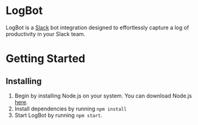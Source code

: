 # LogBot

LogBot is a [Slack](http://slack.com/) bot integration designed to effortlessly capture a log of productivity in your Slack team.

# Getting Started

## Installing

1. Begin by installing Node.js on your system. You can download Node.js [here](http://nodejs.org/).
2. Install dependencies by running `npm install`
3. Start LogBot by running `npm start`.